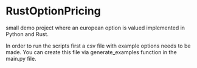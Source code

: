 # RustOptionPricing

small demo project where an european option is valued implemented in Python and Rust.

In order to run the scripts first a csv file with example options needs to be made. You can create this file via generate_examples function in the main.py file.